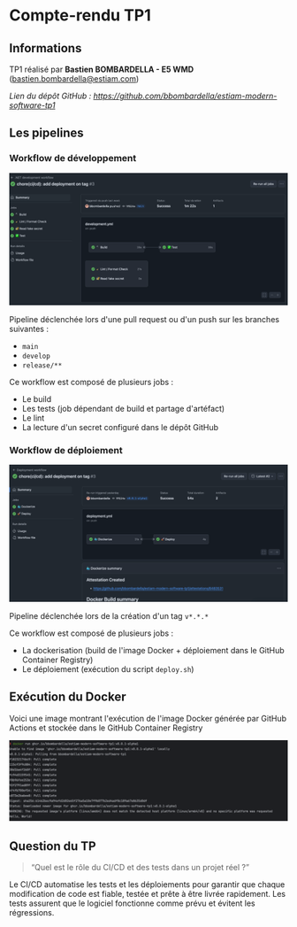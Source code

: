 # Compte-rendu TP1

## Informations

TP1 réalisé par **Bastien BOMBARDELLA - E5 WMD** (bastien.bombardella@estiam.com)

*Lien du dépôt GitHub : https://github.com/bbombardella/estiam-modern-software-tp1*

## Les pipelines

### Workflow de développement

![development workflow](images/development-workflow.png "Development workflow")

Pipeline déclenchée lors d'une pull request ou d'un push sur les branches
suivantes :

- `main`
- `develop`
- `release/**`

Ce workflow est composé de plusieurs jobs :

- Le build
- Les tests (job dépendant de build et partage d'artéfact)
- Le lint
- La lecture d'un secret configuré dans le dépôt GitHub

### Workflow de déploiement

![deployment workflow](images/deployment-workflow.png "Deployment workflow")

Pipeline déclenchée lors de la création d'un tag `v*.*.*`

Ce workflow est composé de plusieurs jobs :

- La dockerisation (build de l'image Docker + déploiement dans le GitHub Container Registry)
- Le déploiement (exécution du script `deploy.sh`)

## Exécution du Docker

Voici une image montrant l'exécution de l'image Docker générée
par GitHub Actions et stockée dans le GitHub Container Registry

![docker run](images/docker.png "Docker run")

## Question du TP

> “Quel est le rôle du CI/CD et des tests dans un projet réel
> ?”

Le CI/CD automatise les tests et les déploiements pour garantir que chaque modification de code est fiable, testée et
prête à être livrée rapidement. Les tests assurent que le logiciel fonctionne comme prévu et évitent les régressions.
